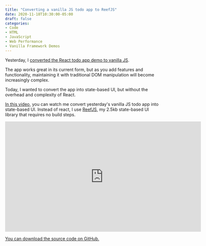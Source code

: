 ```yaml
---
title: "Converting a vanilla JS todo app to ReefJS"
date: 2020-11-18T10:30:00-05:00
draft: false
categories:
- Code
- HTML
- JavaScript
- Web Performance
- Vanilla Framework Demos
---
```


Yesterday, I [converted the React todo app demo to vanilla JS](/converting-the-react-todo-app-demo-to-vanilla-js/).

The app works great in its current form, but as you add features and functionality, maintaining it with traditional DOM manipulation will become increasingly complex.

Today, I wanted to convert the app into state-based UI, but without the overhead and complexity of React.

[In this video](https://vimeo.com/478507808), you can watch me convert yesterday's vanilla JS todo app into state-based UI. Instead of react, I use [ReefJS](https://reefjs.com), my 2.5kb state-based UI library that requires no build steps.

<iframe src="https://player.vimeo.com/video/478507808?color=0088cc&title=0&byline=0&portrait=0" width="640" height="360" frameborder="0" allow="autoplay; fullscreen" allowfullscreen></iframe>

[You can download the source code on GitHub.](https://gist.github.com/cferdinandi/d21a6c4ee9a7106afbc9d60723e8df39)